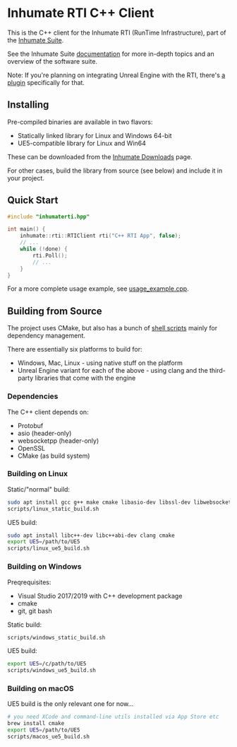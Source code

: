 # Inhumate RTI C++ Client

This is the C++ client for the Inhumate RTI
(RunTime Infrastructure), part of the [Inhumate Suite](https://inhumatesystems.com/products/suite/).

See the Inhumate Suite [documentation](https://docs.inhumatesystems.com/) for more in-depth topics and an overview of the software suite.

Note: If you're planning on integrating Unreal Engine with the RTI, there's [a plugin](https://docs.inhumatesystems.com/integrations/unreal/) specifically for that.

## Installing

Pre-compiled binaries are available in two flavors:
- Statically linked library for Linux and Windows 64-bit
- UE5-compatible library for Linux and Win64

These can be downloaded from the [Inhumate Downloads](https://get.inhumatesystems.com/) page.

For other cases, build the library from source (see below) and include it in your project.

## Quick Start

```c++
#include "inhumaterti.hpp"

int main() {
    inhumate::rti::RTIClient rti("C++ RTI App", false);
    // ...
    while (!done) {
        rti.Poll();
        // ...
    }
}
```

For a more complete usage example, see [usage_example.cpp](https://github.com/inhumatesystems/rti-client/blob/main/cpp/test/usage_example.cpp).

## Building from Source

The project uses CMake, but also has a bunch of [shell scripts](scripts/) mainly for dependency management.

There are essentially six platforms to build for:
- Windows, Mac, Linux - using native stuff on the platform
- Unreal Engine variant for each of the above - using clang and the third-party libraries that come with the engine

### Dependencies

The C++ client depends on:
- Protobuf
- asio (header-only)
- websocketpp (header-only)
- OpenSSL
- CMake (as build system)

### Building on Linux

Static/"normal" build:

```sh
sudo apt install gcc g++ make cmake libasio-dev libssl-dev libwebsocketpp-dev
scripts/linux_static_build.sh
```

UE5 build:

```sh
sudo apt install libc++-dev libc++abi-dev clang cmake
export UE5=/path/to/UE5
scripts/linux_ue5_build.sh
```

### Building on Windows

Preqrequisites:
- Visual Studio 2017/2019 with C++ development package
- cmake
- git, git bash

Static build:

```sh
scripts/windows_static_build.sh
```

UE5 build:

```sh
export UE5=/c/path/to/UE5
scripts/windows_ue5_build.sh
```

### Building on macOS

UE5 build is the only relevant one for now...

```sh
# you need XCode and command-line utils installed via App Store etc
brew install cmake
export UE5=/path/to/UE5
scripts/macos_ue5_build.sh
```
